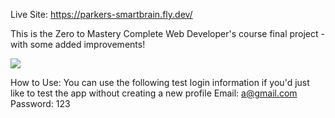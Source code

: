 Live Site: https://parkers-smartbrain.fly.dev/

This is the Zero to Mastery Complete Web Developer's course final project - with some added improvements!

![](https://github.com/ProfoundlyParker/SmartBrain--front-end/blob/main/face%20detect%20example.gif)

How to Use:
You can use the following test login information if you'd just like to test the app without creating a new profile
Email: a@gmail.com
Password: 123